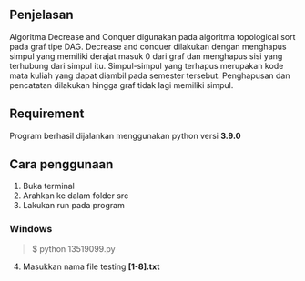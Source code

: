 ## Penjelasan
Algoritma Decrease and Conquer digunakan pada algoritma topological sort pada graf tipe DAG. Decrease and conquer dilakukan dengan menghapus simpul yang memiliki derajat masuk 0 dari graf dan menghapus sisi yang terhubung dari simpul itu. Simpul-simpul yang terhapus merupakan kode mata kuliah yang dapat diambil pada semester tersebut. Penghapusan dan pencatatan dilakukan hingga graf tidak lagi memiliki simpul.
## Requirement
Program berhasil dijalankan menggunakan python versi **3.9.0**
## Cara penggunaan
1. Buka terminal
2. Arahkan ke dalam folder src
3. Lakukan run pada program  
### Windows
> $ python 13519099.py
4. Masukkan nama file testing **[1-8].txt**